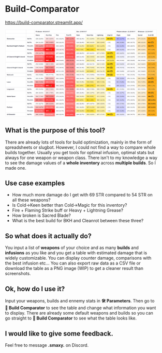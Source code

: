 # Build-Comparator

https://build-comparator.streamlit.app/

![Example Table](data/exampleTable.png)

## What is the purpose of this tool?

There are already lots of tools for build optimization, mainly in the form of spreadsheets or slugbot. However, I could not find a way to compare whole builds together. Usually you get tools for optimal infusion, optimal stats but always for one weapon or weapon class. There isn't to my knowledge a way to see the damage values of a **whole inventory** across **multiple builds**. So I made one.

## Use case examples

- How much more damage do I get with 69 STR compared to 54 STR on all these weapons?
- Is Cold->Keen better than Cold->Magic for this inventory?
- Fire + Flaming Strike buff or Heavy + Lightning Grease?
- How broken is Sacred Blade?
- What is the best build for BKH and Cleanrot between these three?

## So what does it actually do?

You input a list of **weapons** of your choice and as many **builds** and **infusions** as you like and you get a table with estimated damage that is widely customizable. You can display counter damage, comparisons with the best infusion etc... You can also export raw data as a CSV file or download the table as a PNG image (WIP) to get a cleaner result than screenshots.

## Ok, how do I use it?

Input your weapons, builds and ennemy stats in **🛠️ Parameters**. Then go to **🔬 Build Comparator** to see the table and change what information you want to display. There are already some default weapons and builds so you can go straight to **🔬 Build Comparator** to see what the table looks like.

## I would like to give some feedback.

Feel free to message  **.smaxy.** on Discord.
